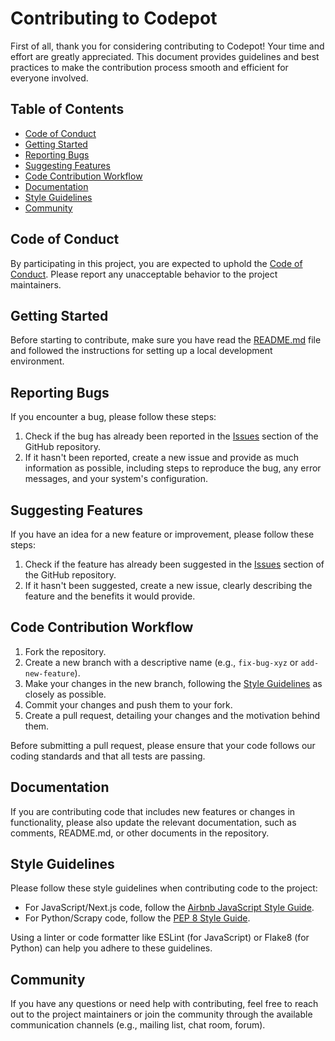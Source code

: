 # Contributing to Codepot

First of all, thank you for considering contributing to Codepot! Your time and effort are greatly appreciated. This document provides guidelines and best practices to make the contribution process smooth and efficient for everyone involved.

## Table of Contents

- [Code of Conduct](#code-of-conduct)
- [Getting Started](#getting-started)
- [Reporting Bugs](#reporting-bugs)
- [Suggesting Features](#suggesting-features)
- [Code Contribution Workflow](#code-contribution-workflow)
- [Documentation](#documentation)
- [Style Guidelines](#style-guidelines)
- [Community](#community)

## Code of Conduct

By participating in this project, you are expected to uphold the [Code of Conduct](CODE_OF_CONDUCT.md). Please report any unacceptable behavior to the project maintainers.

## Getting Started

Before starting to contribute, make sure you have read the [README.md](README.md) file and followed the instructions for setting up a local development environment.

## Reporting Bugs

If you encounter a bug, please follow these steps:

1. Check if the bug has already been reported in the [Issues](https://github.com/yourusername/Codepot/issues) section of the GitHub repository.
2. If it hasn't been reported, create a new issue and provide as much information as possible, including steps to reproduce the bug, any error messages, and your system's configuration.

## Suggesting Features

If you have an idea for a new feature or improvement, please follow these steps:

1. Check if the feature has already been suggested in the [Issues](https://github.com/Codepotdev/Codepot/issues) section of the GitHub repository.
2. If it hasn't been suggested, create a new issue, clearly describing the feature and the benefits it would provide.

## Code Contribution Workflow

1. Fork the repository.
2. Create a new branch with a descriptive name (e.g., `fix-bug-xyz` or `add-new-feature`).
3. Make your changes in the new branch, following the [Style Guidelines](#style-guidelines) as closely as possible.
4. Commit your changes and push them to your fork.
5. Create a pull request, detailing your changes and the motivation behind them.

Before submitting a pull request, please ensure that your code follows our coding standards and that all tests are passing.

## Documentation

If you are contributing code that includes new features or changes in functionality, please also update the relevant documentation, such as comments, README.md, or other documents in the repository.

## Style Guidelines

Please follow these style guidelines when contributing code to the project:

- For JavaScript/Next.js code, follow the [Airbnb JavaScript Style Guide](https://github.com/airbnb/javascript).
- For Python/Scrapy code, follow the [PEP 8 Style Guide](https://www.python.org/dev/peps/pep-0008/).

Using a linter or code formatter like ESLint (for JavaScript) or Flake8 (for Python) can help you adhere to these guidelines.

## Community

If you have any questions or need help with contributing, feel free to reach out to the project maintainers or join the community through the 
available communication channels (e.g., mailing list, chat room, forum).
